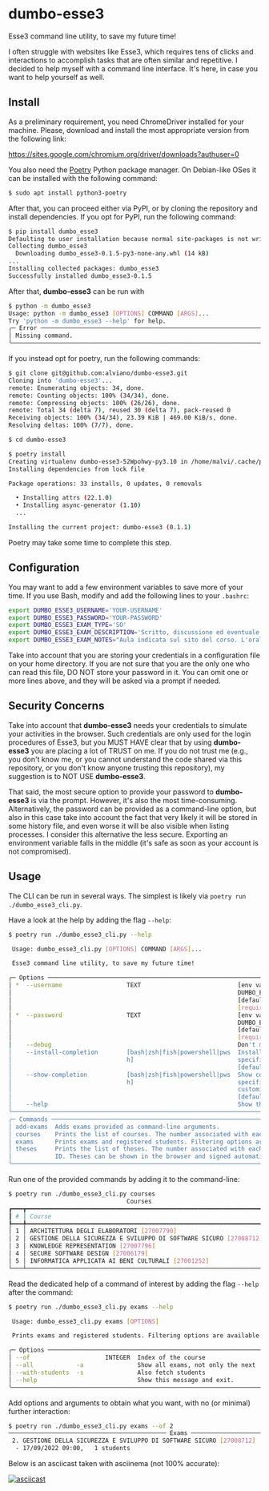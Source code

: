 # dumbo-esse3

Esse3 command line utility, to save my future time!

I often struggle with websites like Esse3, which requires tens of clicks and interactions to accomplish tasks that are often similar and repetitive.
I decided to help myself with a command line interface.
It's here, in case you want to help yourself as well.


## Install

As a preliminary requirement, you need ChromeDriver installed for your machine.
Please, download and install the most appropriate version from the following link:

https://sites.google.com/chromium.org/driver/downloads?authuser=0

You also need the [Poetry](https://python-poetry.org/) Python package manager.
On Debian-like OSes it can be installed with the following command:
```bash
$ sudo apt install python3-poetry
```

After that, you can proceed either via PyPI, or by cloning the repository and install dependencies.
If you opt for PyPI, run the following command:
```bash
$ pip install dumbo_esse3
Defaulting to user installation because normal site-packages is not writeable
Collecting dumbo_esse3
  Downloading dumbo_esse3-0.1.5-py3-none-any.whl (14 kB)
...
Installing collected packages: dumbo_esse3
Successfully installed dumbo_esse3-0.1.5
```

After that, **dumbo-esse3** can be run with
```bash
$ python -m dumbo_esse3
Usage: python -m dumbo_esse3 [OPTIONS] COMMAND [ARGS]...
Try 'python -m dumbo_esse3 --help' for help.
╭─ Error ──────────────────────────────────────────────────────────────────────────────────────╮
│ Missing command.                                                                             │
╰──────────────────────────────────────────────────────────────────────────────────────────────╯
```

If you instead opt for poetry, run the following commands:
```bash
$ git clone git@github.com:alviano/dumbo-esse3.git
Cloning into 'dumbo-esse3'...
remote: Enumerating objects: 34, done.
remote: Counting objects: 100% (34/34), done.
remote: Compressing objects: 100% (26/26), done.
remote: Total 34 (delta 7), reused 30 (delta 7), pack-reused 0
Receiving objects: 100% (34/34), 23.39 KiB | 469.00 KiB/s, done.
Resolving deltas: 100% (7/7), done.

$ cd dumbo-esse3

$ poetry install
Creating virtualenv dumbo-esse3-52Wpohwy-py3.10 in /home/malvi/.cache/pypoetry/virtualenvs
Installing dependencies from lock file

Package operations: 33 installs, 0 updates, 0 removals

  • Installing attrs (22.1.0)
  • Installing async-generator (1.10)
  ...

Installing the current project: dumbo-esse3 (0.1.1)
```

Poetry may take some time to complete this step.


## Configuration

You may want to add a few environment variables to save more of your time.
If you use Bash, modify and add the following lines to your `.bashrc`:

```bash
export DUMBO_ESSE3_USERNAME='YOUR-USERNAME'
export DUMBO_ESSE3_PASSWORD='YOUR-PASSWORD'
export DUMBO_ESSE3_EXAM_TYPE='SO'
export DUMBO_ESSE3_EXAM_DESCRIPTION='Scritto, discussione ed eventuale orale'
export DUMBO_ESSE3_EXAM_NOTES="Aula indicata sul sito del corso. L'orale è facoltativo. (Room is reported on the website of the course. Oral examination is optional.)"
```

Take into account that you are storing your credentials in a configuration file on your home directory.
If you are not sure that you are the only one who can read this file, DO NOT store your password in it.
You can omit one or more lines above, and they will be asked via a prompt if needed.


## Security Concerns

Take into account that **dumbo-esse3** needs your credentials to simulate your activities in the browser.
Such credentials are only used for the login procedures of Esse3, but you MUST HAVE clear that by using **dumbo-esse3** you are placing a lot of TRUST on me.
If you do not trust me (e.g., you don't know me, or you cannot understand the code shared via this repository, or you don't know anyone trusting this repository), my suggestion is to NOT USE **dumbo-esse3**.

That said, the most secure option to provide your password to **dumbo-esse3** is via the prompt.
However, it's also the most time-consuming.
Alternatively, the password can be provided as a command-line option, but also in this case take into account the fact that very likely it will be stored in some history file, and even worse it will be also visible when listing processes.
I consider this alternative the less secure.
Exporting an environment variable falls in the middle (it's safe as soon as your account is not compromised).


## Usage

The CLI can be run in several ways.
The simplest is likely via `poetry run ./dumbo_esse3_cli.py`.

Have a look at the help by adding the flag `--help`:

```bash
$ poetry run ./dumbo_esse3_cli.py --help

 Usage: dumbo_esse3_cli.py [OPTIONS] COMMAND [ARGS]...

 Esse3 command line utility, to save my future time!

╭─ Options ────────────────────────────────────────────────────────────────────────────────────╮
│ *  --username                  TEXT                           [env var:                      │
│                                                               DUMBO_ESSE3_USERNAME]          │
│                                                               [default: None]                │
│                                                               [required]                     │
│ *  --password                  TEXT                           [env var:                      │
│                                                               DUMBO_ESSE3_PASSWORD]          │
│                                                               [default: None]                │
│                                                               [required]                     │
│    --debug                                                    Don't minimize browser         │
│    --install-completion        [bash|zsh|fish|powershell|pws  Install completion for the     │
│                                h]                             specified shell.               │
│                                                               [default: None]                │
│    --show-completion           [bash|zsh|fish|powershell|pws  Show completion for the        │
│                                h]                             specified shell, to copy it or │
│                                                               customize the installation.    │
│                                                               [default: None]                │
│    --help                                                     Show this message and exit.    │
╰──────────────────────────────────────────────────────────────────────────────────────────────╯
╭─ Commands ───────────────────────────────────────────────────────────────────────────────────╮
│ add-exams  Adds exams provided as command-line arguments.                                    │
│ courses    Prints the list of courses. The number associated with each course is used an ID. │
│ exams      Prints exams and registered students. Filtering options are available.            │
│ theses     Prints the list of theses. The number associated with each student is used as an  │
│            ID. Theses can be shown in the browser and signed automatically.                  │
╰──────────────────────────────────────────────────────────────────────────────────────────────╯
```


Run one of the provided commands by adding it to the command-line:

```bash
$ poetry run ./dumbo_esse3_cli.py courses
                                 Courses
┏━━━┳━━━━━━━━━━━━━━━━━━━━━━━━━━━━━━━━━━━━━━━━━━━━━━━━━━━━━━━━━━━━━━━━━━━┓
┃ # ┃ Course                                                            ┃
┡━━━╇━━━━━━━━━━━━━━━━━━━━━━━━━━━━━━━━━━━━━━━━━━━━━━━━━━━━━━━━━━━━━━━━━━━┩
│ 1 │ ARCHITETTURA DEGLI ELABORATORI [27007790]                         │
│ 2 │ GESTIONE DELLA SICUREZZA E SVILUPPO DI SOFTWARE SICURO [27008712] │
│ 3 │ KNOWLEDGE REPRESENTATION [27007796]                               │
│ 4 │ SECURE SOFTWARE DESIGN [27006179]                                 │
│ 5 │ INFORMATICA APPLICATA AI BENI CULTURALI [27001252]                │
└───┴───────────────────────────────────────────────────────────────────┘
```


Read the dedicated help of a command of interest by adding the flag `--help` after the command:

```bash
$ poetry run ./dumbo_esse3_cli.py exams --help

 Usage: dumbo_esse3_cli.py exams [OPTIONS]

 Prints exams and registered students. Filtering options are available.

╭─ Options ────────────────────────────────────────────────────────────────────────────────────╮
│ --of                     INTEGER  Index of the course                                        │
│ --all            -a               Show all exams, not only the next                          │
│ --with-students  -s               Also fetch students                                        │
│ --help                            Show this message and exit.                                │
╰──────────────────────────────────────────────────────────────────────────────────────────────╯
```


Add options and arguments to obtain what you want, with no (or minimal) further interaction:

```bash
$ poetry run ./dumbo_esse3_cli.py exams --of 2
──────────────────────────────────────────── Exams ─────────────────────────────────────────────
 2. GESTIONE DELLA SICUREZZA E SVILUPPO DI SOFTWARE SICURO [27008712]
  - 17/09/2022 09:00,   1 students
```


Below is an asciicast taken with asciinema (not 100% accurate):

[![asciicast](https://asciinema.org/a/5ONj9ykRH7u3Gr4ta6zkSdNZf.png)](https://asciinema.org/a/5ONj9ykRH7u3Gr4ta6zkSdNZf)